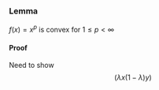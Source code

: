 ### Lemma
$f(x)=x^p$ is convex for $1\leq p<\infty$
#### Proof
Need to show $$
(\lambda x(1-\lambda)y)
$$